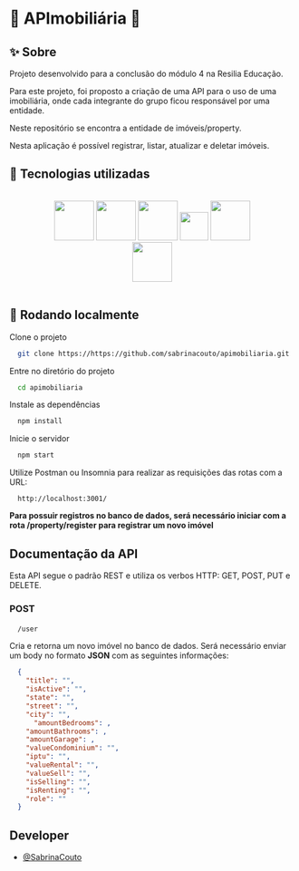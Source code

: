 # 🏡 APImobiliária 🏡

## ✨ Sobre

Projeto desenvolvido para a conclusão do módulo 4 na Resilia Educação.

Para este projeto, foi proposto a criação de uma API para o uso de uma imobiliária, onde cada integrante do grupo ficou responsável por uma entidade.

Neste repositório se encontra a entidade de imóveis/property.

Nesta aplicação é possível registrar, listar, atualizar e deletar imóveis.

## 🔮 Tecnologias utilizadas

<br>
<div align="center">
<img src="https://cdn.jsdelivr.net/gh/devicons/devicon/icons/nodejs/nodejs-original-wordmark.svg" width="70" height="70">
<img src="https://symbols.getvecta.com/stencil_85/14_javascript-horizontal.33f06c2944.png"  width="70" height="70"/>
<img src="https://cdn.jsdelivr.net/gh/devicons/devicon/icons/sqlite/sqlite-original-wordmark.svg" width="70" height="70"/>
<img src="https://cdn.jsdelivr.net/gh/devicons/devicon/icons/sequelize/sequelize-original-wordmark.svg" width="50" height="50" />
<img src="https://cdn.jsdelivr.net/gh/devicons/devicon/icons/npm/npm-original-wordmark.svg" width="70" height="70" />
<br>
<img src="https://cdn.jsdelivr.net/gh/devicons/devicon/icons/express/express-original-wordmark.svg" width="70" height="70" />
</div>
<br>

## 💬 Rodando localmente

Clone o projeto

```bash
  git clone https://https://github.com/sabrinacouto/apimobiliaria.git
```

Entre no diretório do projeto

```bash
  cd apimobiliaria
```

Instale as dependências

```bash
  npm install
```

Inicie o servidor

```bash
  npm start
```

Utilize Postman ou Insomnia para realizar
as requisições das rotas com a URL:

```endpoint
  http://localhost:3001/
```

**Para possuir registros no banco de dados, será necessário iniciar com a rota /property/register para registrar um novo imóvel**

## Documentação da API

Esta API segue o padrão REST e utiliza os verbos HTTP: GET, POST, PUT e DELETE.

### POST

####

```http
  /user
```

Cria e retorna um novo imóvel no banco de dados. Será necessário enviar um body no formato **JSON** com as seguintes informações:

```json
  {
    "title": "",
    "isActive": "",
    "state": "",
    "street": "",
    "city": "",
	  "amountBedrooms": ,
    "amountBathrooms": ,
    "amountGarage": ,
    "valueCondominium": "",
    "iptu": "",
    "valueRental": "",
    "valueSell": "",
    "isSelling": "",
    "isRenting": "",
    "role": ""
  }
```

## Developer

- [@SabrinaCouto](https://github.com/sabrinacouto)
